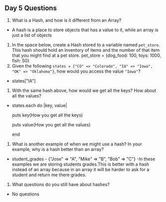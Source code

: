 ## Day 5 Questions

1. What is a Hash, and how is it different from an Array?
  - A hash is a place to store objects that has a value to it, while an array is just a list of objects
1. In the space below, create a Hash stored to a variable named `pet_store`.  This hash should hold an inventory of items and the number of that item that you might find at a pet store.
pet_store = {dog_food: 100, toys: 1000, fish: 50}
1. Given the following `states = {"CO" => "Colorado", "IA" => "Iowa", "OK" => "Oklahoma"}`, how would you access the value `"Iowa"`?
  - states["IA"]
1. With the same hash above, how would we get all the keys?  How about all the values?
  - states.each do |key, value|

      puts key(How you get all the keys)

      puts value(How you get all the values)

    end
1. What is another example of when we might use a hash?  In your example, why is a hash better than an array?
  - student_grades - {"Jose" => "A", "Mike" => "B", "Bob" => "C"}
    -In these examples we are storing students grades.This is better with a hash instead of an array because in an array it will be harder to ask for a student and return me there grades.
1. What questions do you still have about hashes?
  - No questions
